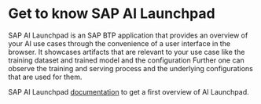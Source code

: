 # Get to know SAP AI Launchpad

SAP AI Launchpad is an SAP BTP application that provides an overview of your AI use cases through the convenience of a user interface in the
browser. It showcases artifacts that are relevant to your use case like the training dataset and trained model and the configuration Further one can observe the training and serving
process and the underlying configurations that are used for them.

SAP AI Launchpad [documentation](https://help.sap.com/docs/AI_LAUNCHPAD/92d77f26188e4582897b9106b9cb72e0/760889ab809841c8a8905ca492f902cb.html?version=CLOUD)
to get a first overview of AI Launchpad.